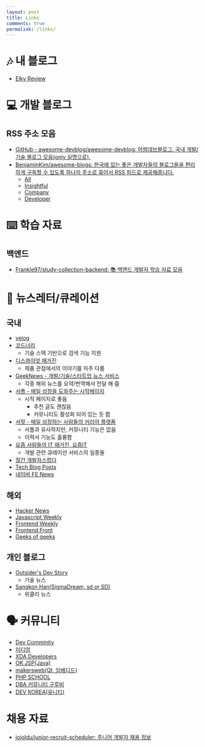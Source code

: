 ```yaml
---
layout: post
title: Links
comments: true
permalink: /links/
---
```


# 🎶 내 블로그
* [Elky Review](https://elky84.github.io/review)

# 💻 개발 블로그
## RSS 주소 모음
* [GitHub - awesome-devblog/awesome-devblog: 어썸데브블로그. 국내 개발/기술 블로그 모음(only 실명으로).](https://github.com/awesome-devblog/awesome-devblog)
* [BenjaminKim/awesome-blogs: 한국에 있는 좋은 개발자들의 블로그들을 편리하게 구독할 수 있도록 하나의 주소로 묶어서 RSS 피드로 제공해줍니다.](https://github.com/BenjaminKim/awesome-blogs)
    * [All](https://awesome-blogs.petabytes.org/feeds?group=all)
    * [Insightful](https://awesome-blogs.petabytes.org/feeds?group=insightful)
    * [Company](https://awesome-blogs.petabytes.org/feeds?group=company)
    * [Developer](https://awesome-blogs.petabytes.org/feeds?group=dev)

# ⌨️ 학습 자료
## 백엔드
* [Frankle97/study-collection-backend: 📚 백엔드 개발자 학습 자료 모음](https://github.com/Frankle97/study-collection-backend)

# 📰 뉴스레터/큐레이션
## 국내
* [velog](https://velog.io/)
* [코드너리](https://www.codenary.co.kr/)
    * 기술 스택 기반으로 검색 기능 지원
* [디스콰이엇 매거진](https://www.disquiet.tech/blog)
    * 제품 관점에서의 이야기를 자주 다룸
* [GeekNews - 개발/기술/스타트업 뉴스 서비스](https://news.hada.io/)
    * 각종 해외 뉴스를 요약/번역해서 전달 해 줌
* [서플 - 매일 성장을 도와주는 시작페이지](https://supple.kr/)
    * 시작 페이지로 좋음
        * 추천 글도 괜찮음
        * 커뮤니티도 활성화 되어 있는 듯 함
* [서핏 - 매일 성장하는 사람들의 커리어 플랫폼](https://www.surfit.io/)
    * 서플과 유사하지만, 커뮤니티 기능은 없음
    * 이력서 기능도 훌륭함
* [요즘 사람들의 IT 매거진, 요즘IT](https://yozm.wishket.com/magazine/)
    * 개발 관련 큐레이션 서비스의 일종돌
* [월간 개발자스럽다](https://blog.gaerae.com/)
* [Tech Blog Posts](https://techblogposts.com/)
* [네이버 FE News](https://github.com/naver/fe-news)

## 해외
* [Hacker News](https://news.ycombinator.com/)
* [Javascript Weekly](https://javascriptweekly.com/)
* [Frontend Weekly](https://frontendweekly.co/)
* [Frontend Front](https://frontendfront.com/)
* [Geeks of geeks](https://www.geeksforgeeks.org/)

## 개인 블로그
* [Outsider's Dev Story](https://blog.outsider.ne.kr/category/Newsletter)
    * 기술 뉴스
* [Sangkon Han(SigmaDream, sd or SD)](https://www.sangkon.com/)
    * 위클리 뉴스

# 🗣 커뮤니티
* [Dev Comminity](https://dev.to/)
* [미디엄](https://medium.com/)
* [XDA Developers](https://www.xda-developers.com/)
* [OK JSP(Java)](https://okky.kr/)
* [makersweb(Qt, 임베디드)](https://www.makersweb.net/)
* [PHP SCHOOL](https://phpschool.com/)
* [DBA 커뮤니티 구루비](http://gurubee.net/)
* [DEV KOREA(유니티)](http://devkorea.co.kr/)

# 채용 자료
* [jojoldu/junior-recruit-scheduler: 주니어 개발자 채용 정보](https://github.com/jojoldu/junior-recruit-scheduler)